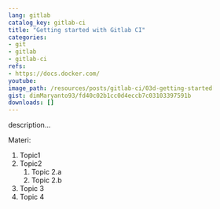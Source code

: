 ```yaml
---
lang: gitlab
catalog_key: gitlab-ci
title: "Getting started with Gitlab CI"
categories:
- git
- gitlab
- gitlab-ci
refs: 
- https://docs.docker.com/
youtube: 
image_path: /resources/posts/gitlab-ci/03d-getting-started
gist: dimMaryanto93/fd40c02b1cc0d4eccb7c03103397591b
downloads: []
---
```



description...

<!--more-->

Materi: 

1. Topic1
2. Topic2
    1. Topic 2.a
    2. Topic 2.b
3. Topic 3
4. Topic 4